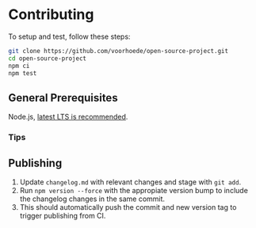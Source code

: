 # Contributing
To setup and test, follow these steps:

```sh
git clone https://github.com/voorhoede/open-source-project.git
cd open-source-project
npm ci
npm test
```

## General Prerequisites
Node.js, [latest LTS is recommended](https://nodejs.org/en/about/releases/).

### Tips

## Publishing
1. Update `changelog.md` with relevant changes and stage with `git add`.
1. Run `npm version --force` with the appropiate version bump to include the changelog changes in the same commit.
1. This should automatically push the commit and new version tag to trigger publishing from CI.
